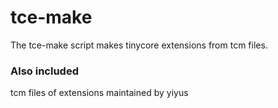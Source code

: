 # tce-make
The tce-make script makes tinycore extensions from tcm files.

### Also included
tcm files of extensions maintained by yiyus
